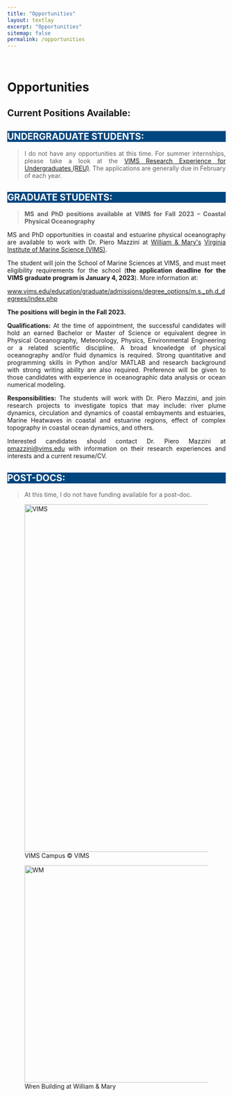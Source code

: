 ```yaml
---
title: "Opportunities"
layout: textlay
excerpt: "Opportunities"
sitemap: false
permalink: /opportunities
---
```


<br>

# Opportunities

<div style="text-align:justify" markdown="1">

## Current Positions Available:

<div style="text-align:left" markdown="1">
<h2 style="background-color:#00467f; color:#FFFFFF"> UNDERGRADUATE STUDENTS:</h2>
</div>

> I do not have any opportunities at this time. For summer internships, please take a look at the [VIMS Research Experience for Undergraduates (REU)](https://www.vims.edu/education/college/summer_intern/about/index.php). The applications are generally due in February of each year.  


<div style="text-align:left" markdown="1">
<h2 style="background-color:#00467f; color:#FFFFFF"> GRADUATE STUDENTS:</h2>
</div>

> <b> MS and PhD positions available at VIMS for Fall 2023 – Coastal Physical Oceanography </b>

MS and PhD opportunities in coastal and estuarine physical oceanography are available to work with Dr. Piero Mazzini at [William & Mary's](https://www.wm.edu/) [Virginia Institute of Marine Science (VIMS)](https://www.vims.edu/).

The student will join the School of Marine Sciences at VIMS, and must meet eligibility requirements for the school (<b>the application deadline for the VIMS graduate program is January 4, 2023</b>). More information at:

<a href='https://www.vims.edu/education/graduate/admissions/degree_options/m.s._ph.d_degrees/index.php'> www.vims.edu/education/graduate/admissions/degree_options/m.s._ph.d_degrees/index.php </a>

<b>The positions will begin in the Fall 2023.</b>

<b>Qualifications:</b> At the time of appointment, the successful candidates will hold an earned Bachelor or Master of Science or equivalent degree in Physical Oceanography, Meteorology, Physics, Environmental Engineering or a related scientific discipline. A broad knowledge of physical oceanography and/or fluid dynamics is required. Strong quantitative and programming skills in Python and/or MATLAB and research background with strong writing ability are also required. Preference will be given to those candidates with experience in oceanographic data analysis or ocean numerical modeling.

<b>Responsibilities:</b> The students will work with Dr. Piero Mazzini, and join research projects to investigate topics that may include: river plume dynamics, circulation and dynamics of coastal embayments and estuaries, Marine Heatwaves in coastal and estuarine regions, effect of complex topography in coastal ocean dynamics, and others.

Interested candidates should contact Dr. Piero Mazzini at <pmazzini@vims.edu> with information on their research experiences and interests and a current resume/CV.


<div style="text-align:left" markdown="1">
<h2 style="background-color:#00467f; color:#FFFFFF"> POST-DOCS:</h2>
</div>

> At this time, I do not have funding available for a post-doc.


<div class="container-fluid">
<div class="row">

<div class="col-sm-6">
<figure>
<img src="{{ site.url }}{{ site.baseurl }}/images/contapic/vims_aereal_2.jpg" class="img-responsive" width="800px" height="auto" alt="VIMS"/>
<figcaption> VIMS Campus <span class="copyright">&copy;</span> VIMS
</figcaption>
</figure>
</div>

<div class="col-sm-6">
<figure>
<img src="{{ site.url }}{{ site.baseurl }}/images/slider_carousel/wren_building_Cassia.jpg" class="img-responsive" width="500px" height="auto" alt="WM" />
<figcaption> Wren Building at William & Mary
</figcaption>
</figure>
</div>

</div>
</div>
